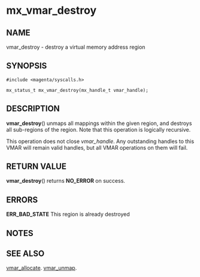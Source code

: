 # mx_vmar_destroy

## NAME

vmar_destroy - destroy a virtual memory address region

## SYNOPSIS

```
#include <magenta/syscalls.h>

mx_status_t mx_vmar_destroy(mx_handle_t vmar_handle);
```

## DESCRIPTION

**vmar_destroy**() unmaps all mappings within the given region, and destroys
all sub-regions of the region.  Note that this operation is logically recursive.

This operation does not close *vmar_handle*.  Any outstanding handles to this
VMAR will remain valid handles, but all VMAR operations on them will fail.

## RETURN VALUE

**vmar_destroy**() returns **NO_ERROR** on success.

## ERRORS

**ERR_BAD_STATE**  This region is already destroyed

## NOTES

## SEE ALSO

[vmar_allocate](vmar_allocate.md).
[vmar_unmap](vmar_unmap.md).
